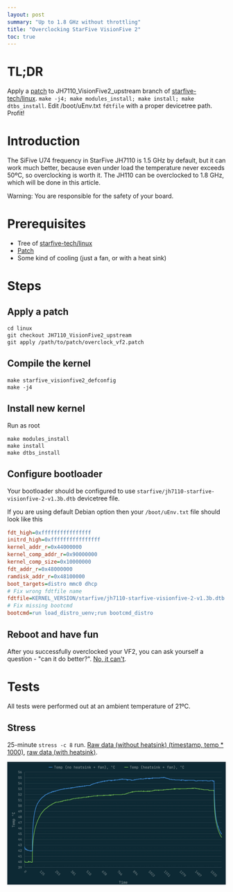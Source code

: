 ```yaml
---
layout: post
summary: "Up to 1.8 GHz without throttling"
title: "Overclocking StarFive VisionFive 2"
toc: true
---
```


# TL;DR

Apply a [patch](/posts_media/2023-10-21-overclocking-starfive-vf2/overclock_vf2.patch) to JH7110_VisionFive2_upstream branch of [starfive-tech/linux](https://github.com/starfive-tech/linux). `make -j4; make modules_install; make install; make dtbs_install`. Edit /boot/uEnv.txt `fdtfile` with a proper devicetree path. Profit!

# Introduction

The SiFive U74 frequency in StarFive JH7110 is 1.5 GHz by default, but it can work much better, because even under load the temperature never exceeds 50ºC, so overclocking is worth it. The JH110 can be overclocked to 1.8 GHz, which will be done in this article.

Warning: You are responsible for the safety of your board.

# Prerequisites

- Tree of [starfive-tech/linux](https://github.com/starfive-tech/linux)
- [Patch](/posts_media/2023-10-21-overclocking-starfive-vf2/overclock_vf2.patch)
- Some kind of cooling (just a fan, or with a heat sink)

# Steps

## Apply a patch

```shell
cd linux
git checkout JH7110_VisionFive2_upstream
git apply /path/to/patch/overclock_vf2.patch
```

## Compile the kernel

```shell
make starfive_visionfive2_defconfig
make -j4
```

## Install new kernel

Run as root

```shell
make modules_install
make install
make dtbs_install
```

## Configure bootloader

Your bootloader should be configured to use `starfive/jh7110-starfive-visionfive-2-v1.3b.dtb` devicetree file.

If you are using default Debian option then your `/boot/uEnv.txt` file should look like this

```ini
fdt_high=0xffffffffffffffff
initrd_high=0xffffffffffffffff
kernel_addr_r=0x44000000
kernel_comp_addr_r=0x90000000
kernel_comp_size=0x10000000
fdt_addr_r=0x48000000
ramdisk_addr_r=0x48100000
boot_targets=distro mmc0 dhcp
# Fix wrong fdtfile name
fdtfile=KERNEL_VERSION/starfive/jh7110-starfive-visionfive-2-v1.3b.dtb
# Fix missing bootcmd
bootcmd=run load_distro_uenv;run bootcmd_distro
```

## Reboot and have fun

After you successfully overclocked your VF2, you can ask yourself a question - "can it do better?". [No, it can't](http://forum.rvspace.org/t/how-do-you-overclock-the-vf2/2920/5).

# Tests

All tests were performed out at an ambient temperature of 21ºC.

## Stress

25-minute `stress -c 8` run. [Raw data (without heatsink) (timestamp, temp * 1000)](/posts_media/2023-10-21-overclocking-starfive-vf2/vf2_stress_data), [raw data (with heatsink)](/posts_media/2023-10-21-overclocking-starfive-vf2/vf2_stress_data_heatsink).

![Stress test graph](/posts_media/2023-10-21-overclocking-starfive-vf2/vf2_stress.jpeg)
